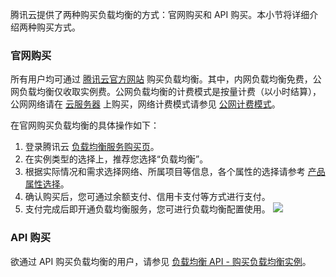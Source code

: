 腾讯云提供了两种购买负载均衡的方式：官网购买和 API 购买。本小节将详细介绍两种购买方式。

### 官网购买
所有用户均可通过 [腾讯云官方网站](https://buy.cloud.tencent.com/lb) 购买负载均衡。其中，内网负载均衡免费，公网负载均衡仅收取实例费。公网负载均衡的计费模式是按量计费（以小时结算），公网网络请在 [云服务器](https://intl.cloud.tencent.com/document/product/213/495) 上购买，网络计费模式请参见 [公网计费模式](https://intl.cloud.tencent.com/document/product/213/10578)。

在官网购买负载均衡的具体操作如下：
1. 登录腾讯云 [负载均衡服务购买页](https://buy.cloud.tencent.com/lb)。
2. 在实例类型的选择上，推荐您选择“负载均衡”。
3. 根据实际情况和需求选择网络、所属项目等信息，各个属性的选择请参考 [产品属性选择](https://intl.cloud.tencent.com/document/product/214/13629)。
4. 确认购买后，您可通过余额支付、信用卡支付等方式进行支付。
5. 支付完成后即开通负载均衡服务，您可进行负载均衡配置使用。
![](https://main.qcloudimg.com/raw/907a33302d20a9b399067bee190a1d78.png)

### API 购买
欲通过 API 购买负载均衡的用户，请参见 [负载均衡 API - 购买负载均衡实例](https://intl.cloud.tencent.com/document/product/214/33841)。
